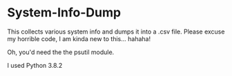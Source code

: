 # System-Info-Dump
This collects various system info and dumps it into a .csv file. 
Please excuse my horrible code, I am kinda new to this... hahaha!

Oh, you'd need the the psutil module.

I used Python 3.8.2 
